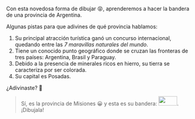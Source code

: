 <gs-toolbox toolbox-url="https://raw.githubusercontent.com/MumukiProject/mumuki-guia-gobstones-practica-primeros-programas-kids/master/assets/toolbox_1553281025747.xml"> </gs-toolbox>

Con esta novedosa forma de dibujar :stuck_out_tongue_closed_eyes:, aprenderemos a hacer la bandera de una provincia de Argentina.

Algunas pistas para que adivines de qué provincia hablamos:

1. Su principal atracción turística ganó un concurso internacional, quedando entre las _7 maravillas naturales del mundo_.
2. Tiene un conocido punto geográfico donde se cruzan las fronteras de tres países: Argentina, Brasil y Paraguay.
3. Debido a la presencia de minerales ricos en hierro, su tierra se caracteriza por ser colorada.
4. Su capital es Posadas.

¿Adivinaste? :grimacing:

> Sí, es la provincia de Misiones :grinning: y esta es su bandera: <img src="https://upload.wikimedia.org/wikipedia/commons/c/ce/Bandera_de_la_Provincia_de_Misiones.svg" alt="" width="50px" height="25px" />. ¡Dibujala!